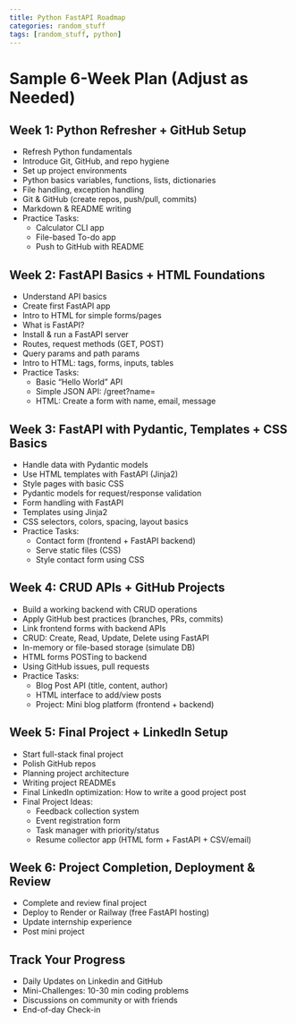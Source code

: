 ```yaml
---
title: Python FastAPI Roadmap
categories: random_stuff
tags: [random_stuff, python]
---
```



# Sample 6-Week Plan (Adjust as Needed)


## Week 1: Python Refresher + GitHub Setup

* Refresh Python fundamentals
* Introduce Git, GitHub, and repo hygiene
* Set up project environments
* Python basics variables, functions, lists, dictionaries
* File handling, exception handling
* Git & GitHub (create repos, push/pull, commits)
* Markdown & README writing
* Practice Tasks:
    * Calculator CLI app
    * File-based To-do app
    * Push to GitHub with README

## Week 2: FastAPI Basics + HTML Foundations
* Understand API basics
* Create first FastAPI app
* Intro to HTML for simple forms/pages
* What is FastAPI?
* Install & run a FastAPI server
* Routes, request methods (GET, POST)
* Query params and path params
* Intro to HTML: tags, forms, inputs, tables
* Practice Tasks:
    * Basic “Hello World” API
    * Simple JSON API: /greet?name=
    * HTML: Create a form with name, email, message

## Week 3: FastAPI with Pydantic, Templates + CSS Basics

* Handle data with Pydantic models
* Use HTML templates with FastAPI (Jinja2)
* Style pages with basic CSS
* Pydantic models for request/response validation
* Form handling with FastAPI
* Templates using Jinja2
* CSS selectors, colors, spacing, layout basics
* Practice Tasks:
    * Contact form (frontend + FastAPI backend)
    * Serve static files (CSS)
    * Style contact form using CSS

## Week 4: CRUD APIs + GitHub Projects

* Build a working backend with CRUD operations
* Apply GitHub best practices (branches, PRs, commits)
* Link frontend forms with backend APIs
* CRUD: Create, Read, Update, Delete using FastAPI
* In-memory or file-based storage (simulate DB)
* HTML forms POSTing to backend
* Using GitHub issues, pull requests
* Practice Tasks:
    * Blog Post API (title, content, author)
    * HTML interface to add/view posts
    * Project: Mini blog platform (frontend + backend)

## Week 5: Final Project + LinkedIn Setup

* Start full-stack final project
* Polish GitHub repos
* Planning project architecture
* Writing project READMEs
* Final LinkedIn optimization: How to write a good project post
* Final Project Ideas:
    * Feedback collection system
    * Event registration form
    * Task manager with priority/status
    * Resume collector app (HTML form + FastAPI + CSV/email)

## Week 6: Project Completion, Deployment & Review
* Complete and review final project
* Deploy to Render or Railway (free FastAPI hosting)
* Update internship experience
* Post mini project


## Track Your Progress

* Daily Updates on Linkedin and GitHub
* Mini-Challenges: 10-30 min coding problems
* Discussions on community or with friends
* End-of-day Check-in
